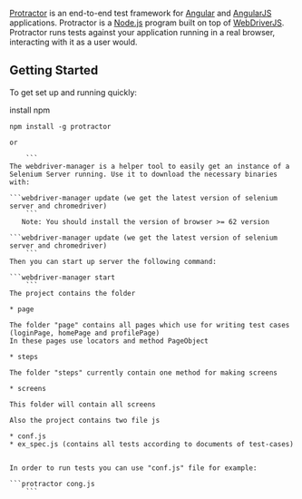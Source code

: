 [Protractor](http://angular.github.io/protractor) is an end-to-end test framework for [Angular](http://angular.io/) and [AngularJS](http://angularjs.org) applications. Protractor is a [Node.js](http://nodejs.org/) program built on top of [WebDriverJS](https://github.com/SeleniumHQ/selenium/wiki/WebDriverJs). Protractor runs tests against your application running in a real browser, interacting with it as a user would.

Getting Started
---------------

To get set up and running quickly:

install npm

```
npm install -g protractor

```

    or
```npm install protractor@latest --save (for the latest version)
    ```
The webdriver-manager is a helper tool to easily get an instance of a Selenium Server running. Use it to download the necessary binaries with:

```webdriver-manager update (we get the latest version of selenium server and chromedriver)
    ```
   Note: You should install the version of browser >= 62 version

```webdriver-manager update (we get the latest version of selenium server and chromedriver)
    ```
Then you can start up server the following command:

```webdriver-manager start
    ```
The project contains the folder

* page

The folder "page" contains all pages which use for writing test cases (loginPage, homePage and profilePage)
In these pages use locators and method PageObject

* steps

The folder "steps" currently contain one method for making screens

* screens

This folder will contain all screens

Also the project contains two file js

* conf.js
* ex_spec.js (contains all tests according to documents of test-cases)


In order to run tests you can use "conf.js" file for example:

```protractor cong.js
    ```
